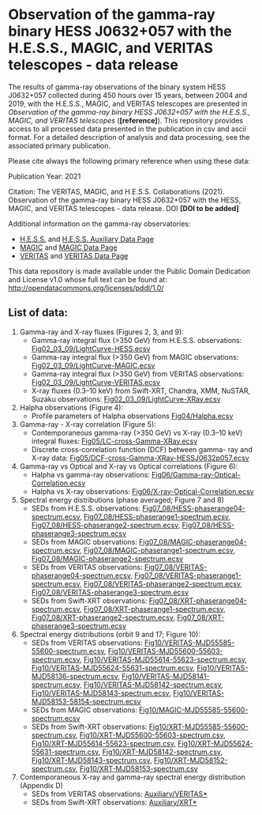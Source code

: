 # Observation of the gamma-ray binary HESS J0632+057 with the H.E.S.S., MAGIC, and VERITAS telescopes - data release

The results of gamma-ray observations of the binary system HESS J0632+057 collected during 450 hours over 15 years, between 2004 and 2019, with the H.E.S.S., MAGIC, and VERITAS telescopes are presented in *Observation of the gamma-ray binary HESS J0632+057 with the H.E.S.S., MAGIC, and VERITAS telescopes* (**[reference]**).
This repository provides access to all processed data presented in the publication in csv and ascii format.
For a detailed description of analysis and data processing, see the associated primary publication.

Please cite always the following primary reference when using these data:

Publication Year: 2021

Citation: The VERITAS, MAGIC, and H.E.S.S. Collaborations (2021). Observation of the gamma-ray binary HESS J0632+057 with the HESS, MAGIC, and VERITAS telescopes - data release. DOI **[DOI to be added]** 

Additional information on the gamma-ray observatories:
- [H.E.S.S.](https://www.mpi-hd.mpg.de/hfm/HESS/) and [H.E.S.S. Auxiliary Data Page](https://www.mpi-hd.mpg.de/hfm/HESS/pages/publications/auxiliary/auxinfo_hessj0632_HMVdata.html)
- [MAGIC](https://magic.mpp.mpg.de/) and [MAGIC Data Page](http://vobs.magic.pic.es/fits/)
- [VERITAS](https://veritas.sao.arizona.edu/) and [VERITAS Data Page](https://github.com/VERITAS-Observatory/VERITAS-VTSCat)

This data repository is made available under the Public Domain Dedication and License v1.0 whose full text can be found at: http://opendatacommons.org/licenses/pddl/1.0/

## List of data:

1. Gamma-ray and X-ray fluxes (Figures 2, 3, and 9):
    - Gamma-ray integral flux (>350 GeV) from H.E.S.S. observations: [Fig02_03_09/LightCurve-HESS.ecsv](Fig02_03_09/LightCurve-HESS.ecsv)
    - Gamma-ray integral flux (>350 GeV) from MAGIC observations: [Fig02_03_09/LightCurve-MAGIC.ecsv](Fig02_03_09/LightCurve-MAGIC.ecsv)
    - Gamma-ray integral flux (>350 GeV) from VERITAS observations: [Fig02_03_09/LightCurve-VERITAS.ecsv](Fig02_03_09/LightCurve-VERITAS.ecsv)
    - X-ray fluxes (0.3–10 keV) from Swift-XRT, Chandra, XMM, NuSTAR, Suzaku observations: [Fig02_03_09/LightCurve-XRay.ecsv](Fig02_03_09/LightCurve-XRay.ecsv)
2. Halpha observations (Figure 4):
    - Profile parameters of Halpha observations [Fig04/Halpha.ecsv](Fig04/Halpha.ecsv)
3. Gamma-ray - X-ray correlation (Figure 5):
    -  Contemporaneous gamma-ray (>350 GeV) vs X-ray (0.3–10 keV) integral fluxes: [Fig05/LC-cross-Gamma-XRay.ecsv](Fig05/LC-cross-Gamma-XRay.ecsv)
    -  Discrete cross-correlation function (DCF) between gamma- ray and X-ray data: [Fig05/DCF-cross-Gamma-XRay-HESSJ0632p057.ecsv](Fig05/DCF-cross-Gamma-XRay-HESSJ0632p057.ecsv)
4. Gamma-ray vs Optical and X-ray vs Optical correlations (Figure 6):
    - Halpha vs gamma-ray observations: [Fig06/Gamma-ray-Optical-Correlation.ecsv](Fig06/Gamma-ray-Optical-Correlation.ecsv)
    - Halpha vs X-ray observations: [Fig06/X-ray-Optical-Correlation.ecsv](Fig06/X-ray-Optical-Correlation.ecsv)
5. Spectral energy distributions (phase averaged; Figure 7 and 8)
    - SEDs from H.E.S.S. observations: [Fig07_08/HESS-phaserange04-spectrum.ecsv](Fig07_08/HESS-phaserange04-spectrum.ecsv), [Fig07_08/HESS-phaserange1-spectrum.ecsv](Fig07_08/HESS-phaserange1-spectrum.ecsv), [Fig07_08/HESS-phaserange2-spectrum.ecsv](Fig07_08/HESS-phaserange2-spectrum.ecsv), [Fig07_08/HESS-phaserange3-spectrum.ecsv](Fig07_08/HESS-phaserange3-spectrum.ecsv)  
    - SEDs from MAGIC observations: [Fig07_08/MAGIC-phaserange04-spectrum.ecsv](Fig07_08/MAGIC-phaserange04-spectrum.ecsv), [Fig07_08/MAGIC-phaserange1-spectrum.ecsv](Fig07_08/MAGIC-phaserange1-spectrum.ecsv), [Fig07_08/MAGIC-phaserange2-spectrum.ecsv](Fig07_08/MAGIC-phaserange2-spectrum.ecsv)
    - SEDs from VERITAS observations: [Fig07_08/VERITAS-phaserange04-spectrum.ecsv](Fig07_08/VERITAS-phaserange04-spectrum.ecsv), [Fig07_08/VERITAS-phaserange1-spectrum.ecsv](Fig07_08/VERITAS-phaserange1-spectrum.ecsv), [Fig07_08/VERITAS-phaserange2-spectrum.ecsv](Fig07_08/VERITAS-phaserange2-spectrum.ecsv), [Fig07_08/VERITAS-phaserange3-spectrum.ecsv](Fig07_08/VERITAS-phaserange3-spectrum.ecsv)  
    - SEDs from Swift-XRT observations: [Fig07_08/XRT-phaserange04-spectrum.ecsv](Fig07_08/XRT-phaserange04-spectrum.ecsv), [Fig07_08/XRT-phaserange1-spectrum.ecsv](Fig07_08/XRT-phaserange1-spectrum.ecsv), [Fig07_08/XRT-phaserange2-spectrum.ecsv](Fig07_08/XRT-phaserange2-spectrum.ecsv), [Fig07_08/XRT-phaserange3-spectrum.ecsv](Fig07_08/XRT-phaserange3-spectrum.ecsv)  
6. Spectral energy distributions (orbit 9 and 17; Figure 10):
    - SEDs from VERITAS observations: [Fig10/VERITAS-MJD55585-55600-spectrum.ecsv](Fig10/VERITAS-MJD55585-55600-spectrum.ecsv), [Fig10/VERITAS-MJD55600-55603-spectrum.ecsv](Fig10/VERITAS-MJD55600-55603-spectrum.ecsv), [Fig10/VERITAS-MJD55614-55623-spectrum.ecsv](Fig10/VERITAS-MJD55614-55623-spectrum.ecsv), [Fig10/VERITAS-MJD55624-55631-spectrum.ecsv](Fig10/VERITAS-MJD55624-55631-spectrum.ecsv), [Fig10/VERITAS-MJD58136-spectrum.ecsv](Fig10/VERITAS-MJD58136-spectrum.ecsv), [Fig10/VERITAS-MJD58141-spectrum.ecsv](Fig10/VERITAS-MJD58141-spectrum.ecsv), [Fig10/VERITAS-MJD58142-spectrum.ecsv](Fig10/VERITAS-MJD58142-spectrum.ecsv), [Fig10/VERITAS-MJD58143-spectrum.ecsv](Fig10/VERITAS-MJD58143-spectrum.ecsv), [Fig10/VERITAS-MJD58153-58154-spectrum.ecsv](Fig10/VERITAS-MJD58153-58154-spectrum.ecsv)
    - SEDs from MAGIC observations: [Fig10/MAGIC-MJD55585-55600-spectrum.ecsv](Fig10/MAGIC-MJD55585-55600-spectrum.ecsv)
    - SEDs from Swift-XRT observations: [Fig10/XRT-MJD55585-55600-spectrum.csv](Fig10/XRT-MJD55585-55600-spectrum.csv), [Fig10/XRT-MJD55600-55603-spectrum.csv](Fig10/XRT-MJD55600-55603-spectrum.csv), [Fig10/XRT-MJD55614-55623-spectrum.csv](Fig10/XRT-MJD55614-55623-spectrum.csv), [Fig10/XRT-MJD55624-55631-spectrum.csv](Fig10/XRT-MJD55624-55631-spectrum.csv), [Fig10/XRT-MJD58142-spectrum.csv](Fig10/XRT-MJD58142-spectrum.csv), [Fig10/XRT-MJD58143-spectrum.csv](Fig10/XRT-MJD58143-spectrum.csv), [Fig10/XRT-MJD58152-spectrum.csv](Fig10/XRT-MJD58152-spectrum.csv), [Fig10/XRT-MJD58153-spectrum.csv](Fig10/XRT-MJD58153-spectrum.csv)
7. Contemporaneous X-ray and gamma-ray spectral energy distribution (Appendix D)
    - SEDs from VERITAS observations: [Auxiliary/VERITAS*](Auxiliary/)
    - SEDs from Swift-XRT observations: [Auxiliary/XRT*](Auxiliary/)

